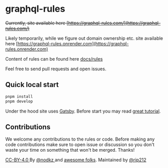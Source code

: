 # graphql-rules

~~Currently, site available here [https://graphql-rules.com/](https://graphql-rules.com/)~~

Likely temporarily, while we figure out domain ownership etc. site available here [https://graphql-rules.onrender.com](https://graphql-rules.onrender.com)


Content of rules can be found here [docs/rules](https://github.com/graphql-rules/graphql-rules/tree/master/docs/rules)

Feel free to send pull requests and open issues.

## Quick local start

```bash
pnpm install
pnpm develop
```

Under the hood site uses [Gatsby](https://www.gatsbyjs.org/). Before start you may read [great tutorial](https://www.gatsbyjs.org/tutorial/part-one/#familiarizing-with-gatsby-pages).

## Contributions

We welcome any contributions to the rules or code. Before making any code contributions make sure to open issue or discussion so you don't waste your time on something that won't be merged. Thanks!

<a href="https://creativecommons.org/licenses/by/4.0/" target="_blank">
  CC-BY-4.0
</a>
By
<a href="https://twitter.com/nodkz" target="_blank">
  @nodkz
</a>
and <a href="https://graphql-rules.onrender.com/rules/credits">awesome folks</a>.
Maintained by <a href="https://twitter.com/rip212" target="_blank">@rip212</a>
